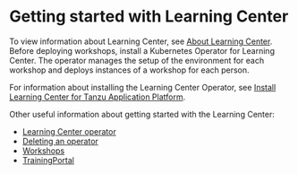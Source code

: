 # Getting started with Learning Center

To view information about Learning Center, see [About Learning Center](../about-learning-center/about-learning-center.md).
Before deploying workshops, install a Kubernetes Operator for Learning Center.
The operator manages the setup of the environment for each workshop and deploys instances of a workshop for each person.

For information about installing the Learning Center Operator,
see [Install Learning Center for Tanzu Application Platform](../../install-components.md#install-learning-center).

Other useful information about getting started with the Learning Center:

-  [Learning Center operator](learningcenter-operator.md)
-  [Deleting an operator](deleting-learningcenter.md)
-  [Workshops](workshops.md)
-  [TrainingPortal](training-portal.md)
